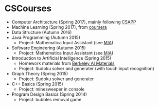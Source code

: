 # CSCourses

- Computer Architecture (Spring 2017), mainly following [CSAPP](http://csapp.cs.cmu.edu/)
- Machine Learning (Spring 2017), from [coursera](https://www.coursera.org/learn/machine-learning/)
- Data Structure (Autumn 2016)
- Java Programming (Autumn 2015)
  - Project: Mathematica Input Assistant (see [MIA](https://github.com/SEhomeworkTeamUnnamed/MIA))
- Software Engineering (Autumn 2015)
  - Project: Mathematica Input Assistant (see [MIA](https://github.com/SEhomeworkTeamUnnamed/MIA))
- Introduction to Artificial Intelligence (Spring 2015)
  - Homework materials from [Berkeley AI Materials](http://ai.berkeley.edu/search.html)
  - Project: Sudoku solver and generater (with touch input recognition)
- Graph Theory (Spring 2015)
  - Project: Sudoku solver and generater
- C++ Basics (Spring 2015)
  - Project: minesweeper in console
- Program Design Basics (Spring 2014)
  - Project: bubbles removal game

